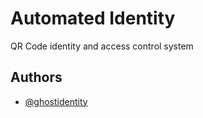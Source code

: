 # Automated Identity

QR Code identity and access control system


## Authors

- [@ghostidentity](https://github.com/ghostidentity)

